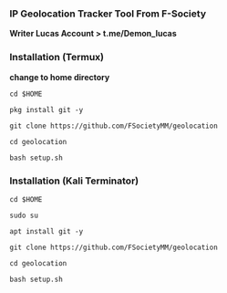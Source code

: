 ### IP Geolocation Tracker Tool From F-Society
__Writer Lucas Account > t.me/Demon_lucas__
### Installation (Termux)
  __change to home directory__
  ```
  cd $HOME
  ```
  ```
  pkg install git -y
  ```
  ```
  git clone https://github.com/FSocietyMM/geolocation
  ```
  ```
  cd geolocation
  ```
  ```
  bash setup.sh
  ```
### Installation (Kali Terminator)
  ```
  cd $HOME
  ```
  ```
  sudo su
  ```
  ```
  apt install git -y
  ```
  ```
  git clone https://github.com/FSocietyMM/geolocation
  ```
  ```
  cd geolocation
  ```
  ```
  bash setup.sh
  ```
